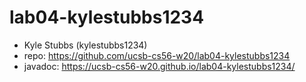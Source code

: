 # lab04-kylestubbs1234

* Kyle Stubbs (kylestubbs1234)
* repo: https://github.com/ucsb-cs56-w20/lab04-kylestubbs1234
* javadoc: https://ucsb-cs56-w20.github.io/lab04-kylestubbs1234/

